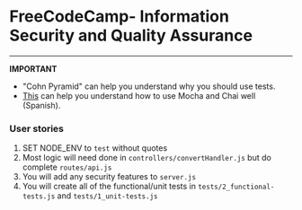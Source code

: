# FreeCodeCamp- Information Security and Quality Assurance
------
**IMPORTANT**
- "Cohn Pyramid" can help you understand why you should use tests.
- [This](https://www.paradigmadigital.com/dev/testeando-javascript-mocha-chai/) can help you understand how to use Mocha and Chai well (Spanish).

### User stories
1) SET NODE_ENV to `test` without quotes
2) Most logic will need done in `controllers/convertHandler.js` but do complete `routes/api.js`
3) You will add any security features to `server.js`
4) You will create all of the functional/unit tests in `tests/2_functional-tests.js` and `tests/1_unit-tests.js`


